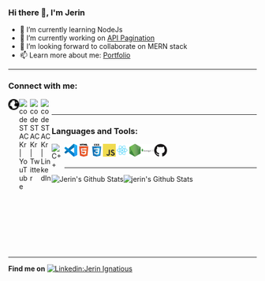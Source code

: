 ### Hi there 👋, I'm Jerin

- 🌱 I’m currently learning NodeJs
- 🔭 I’m currently working on [API Pagination](https://github.com/jerin-ignatious/paginated-api-with-nodejs)
- 👯 I’m looking forward to collaborate on MERN stack
- 📫 Learn more about me: [Portfolio](http://jerinignatious.tk)

---

### Connect with me:

[<img align="left" alt="codeSTACKr.com" width="22px" src="https://raw.githubusercontent.com/iconic/open-iconic/master/svg/globe.svg" />][website]
[<img align="left" alt="codeSTACKr | YouTube" width="22px" src="https://cdn.jsdelivr.net/npm/simple-icons@v3/icons/codechef.svg" />][codechef]
[<img align="left" alt="codeSTACKr | Twitter" width="22px" src="https://cdn.jsdelivr.net/npm/simple-icons@v3/icons/hackerrank.svg" />][hackerrank]
[<img align="left" alt="codeSTACKr | LinkedIn" width="22px" src="https://cdn.jsdelivr.net/npm/simple-icons@v3/icons/linkedin.svg" />][linkedin]

<br />

---

### Languages and Tools:
<img align="left" alt="C++" width="26px" src="https://raw.githubusercontent.com/isocpp/logos/master/cpp_logo.png" />
<img align="left" alt="Visual Studio Code" width="26px" src="https://raw.githubusercontent.com/github/explore/80688e429a7d4ef2fca1e82350fe8e3517d3494d/topics/visual-studio-code/visual-studio-code.png" />
<img align="left" alt="HTML5" width="26px" src="https://raw.githubusercontent.com/github/explore/80688e429a7d4ef2fca1e82350fe8e3517d3494d/topics/html/html.png" />
<img align="left" alt="CSS3" width="26px" src="https://raw.githubusercontent.com/github/explore/80688e429a7d4ef2fca1e82350fe8e3517d3494d/topics/css/css.png" />
<img align="left" alt="JavaScript" width="26px" src="https://raw.githubusercontent.com/github/explore/80688e429a7d4ef2fca1e82350fe8e3517d3494d/topics/javascript/javascript.png" />
<img align="left" alt="React" width="26px" src="https://raw.githubusercontent.com/github/explore/80688e429a7d4ef2fca1e82350fe8e3517d3494d/topics/react/react.png" />
<img align="left" alt="Node.js" width="26px" src="https://raw.githubusercontent.com/github/explore/80688e429a7d4ef2fca1e82350fe8e3517d3494d/topics/nodejs/nodejs.png" />
<img align="left" alt="MongoDB" width="26px" src="https://raw.githubusercontent.com/github/explore/80688e429a7d4ef2fca1e82350fe8e3517d3494d/topics/mongodb/mongodb.png" />
<img align="left" alt="GitHub" width="26px" src="https://raw.githubusercontent.com/github/explore/78df643247d429f6cc873026c0622819ad797942/topics/github/github.png" />

<br/>
<br/>

---

<img align="left" alt="Jerin's Github Stats" src="https://github-readme-stats.vercel.app/api?username=jerin-ignatious&count_private=true&theme=tokyonight&include_all_commits=true&show_icons=true" />
<img align="left" alt="jerin's Github Stats" src="https://github-readme-stats.vercel.app/api/top-langs/?username=jerin-ignatious&theme=tokyonight&hide_border=true&hide=HTML, CSS, Jupyter Notebook" />

</br>
</br>
</br>
</br>
</br>
</br>
</br>
</br>
</br>


---

[website]: http://jerinignatious.tk
[hackerrank]: https://www.hackerrank.com/J_Ignatious
[codechef]: https://www.codechef.com/users/jerrycool
[linkedin]: https://www.linkedin.com/in/jerin-ignatious/

**Find me on**
[![Linkedin:Jerin Ignatious](https://img.shields.io/badge/-JerinIgnatious-blue?style=flat-square&logo=Linkedin&logoColor=white&link=https://www.linkedin.com/in/jerin-ignatious/)](https://www.linkedin.com/in/jerin-ignatious/)
<!--
**jerin-ignatious/jerin-ignatious** is a ✨ _special_ ✨ repository because its `README.md` (this file) appears on your GitHub profile.

Here are some ideas to get you started:

- 🔭 I’m currently working on ...
- 🌱 I’m currently learning ...
- 👯 I’m looking to collaborate on ...
- 🤔 I’m looking for help with ...
- 💬 Ask me about ...
- 📫 How to reach me: ...
- 😄 Pronouns: ...
- ⚡ Fun fact: ...
-->
